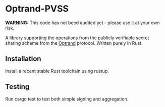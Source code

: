 # Optrand-PVSS

**WARNING:** This code has not beed audited yet - please use it at your own risk.

A library supporting the operations from the publicly verifiable secret sharing scheme from the [Optrand](https://eprint.iacr.org/2022/193.pdf) protocol. Written purely in Rust.

## Installation
Install a recent stable Rust toolchain using rustup.

## Testing
Run cargo test to test both simple signing and aggregation.
